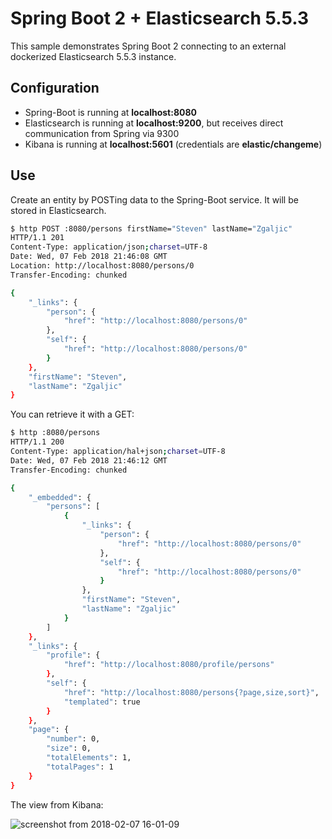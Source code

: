 # Spring Boot 2 + Elasticsearch 5.5.3

This sample demonstrates Spring Boot 2 connecting to an external dockerized Elasticsearch 5.5.3 instance.

## Configuration

* Spring-Boot is running at **localhost:8080**
* Elasticsearch is running at **localhost:9200**, but receives direct communication from Spring via 9300
* Kibana is running at **localhost:5601** (credentials are **elastic/changeme**)

## Use

Create an entity by POSTing data to the Spring-Boot service. It will be stored in Elasticsearch.

```bash
$ http POST :8080/persons firstName="Steven" lastName="Zgaljic"
HTTP/1.1 201 
Content-Type: application/json;charset=UTF-8
Date: Wed, 07 Feb 2018 21:46:08 GMT
Location: http://localhost:8080/persons/0
Transfer-Encoding: chunked

{
    "_links": {
        "person": {
            "href": "http://localhost:8080/persons/0"
        },
        "self": {
            "href": "http://localhost:8080/persons/0"
        }
    },
    "firstName": "Steven",
    "lastName": "Zgaljic"
}
```

You can retrieve it with a GET:

```bash
$ http :8080/persons
HTTP/1.1 200 
Content-Type: application/hal+json;charset=UTF-8
Date: Wed, 07 Feb 2018 21:46:12 GMT
Transfer-Encoding: chunked

{
    "_embedded": {
        "persons": [
            {
                "_links": {
                    "person": {
                        "href": "http://localhost:8080/persons/0"
                    },
                    "self": {
                        "href": "http://localhost:8080/persons/0"
                    }
                },
                "firstName": "Steven",
                "lastName": "Zgaljic"
            }
        ]
    },
    "_links": {
        "profile": {
            "href": "http://localhost:8080/profile/persons"
        },
        "self": {
            "href": "http://localhost:8080/persons{?page,size,sort}",
            "templated": true
        }
    },
    "page": {
        "number": 0,
        "size": 0,
        "totalElements": 1,
        "totalPages": 1
    }
}
```

The view from Kibana:

![screenshot from 2018-02-07 16-01-09](https://user-images.githubusercontent.com/26745523/35944104-f9cce15a-0c20-11e8-9d9c-86c5fd9d77bc.png)
